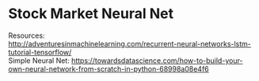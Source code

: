 # Stock Market Neural Net
Resources:  
http://adventuresinmachinelearning.com/recurrent-neural-networks-lstm-tutorial-tensorflow/  
Simple Neural Net: https://towardsdatascience.com/how-to-build-your-own-neural-network-from-scratch-in-python-68998a08e4f6
